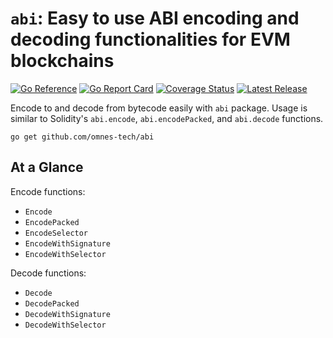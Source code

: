 # `abi`: Easy to use ABI encoding and decoding functionalities for EVM blockchains

[![Go Reference](https://pkg.go.dev/badge/github.com/omnes-tech/abi.svg)](https://pkg.go.dev/github.com/omnes-tech/abi)
[![Go Report Card](https://goreportcard.com/badge/github.com/omnes-tech/abi)](https://goreportcard.com/report/github.com/omnes-tech/abi)
[![Coverage Status](https://coveralls.io/repos/github/omnes-tech/abi/badge.svg?branch=main)](https://coveralls.io/github/omnes-tech/abi?branch=main)
[![Latest Release](https://img.shields.io/github/v/release/omnes-tech/abi)](https://github.com/omnes-tech/abi/releases/latest)
<!-- <img src="https://w3.cool/gopher.png" align="right" alt="W3 Gopher" width="158" height="224" -->

Encode to and decode from bytecode easily with `abi` package. Usage is similar to Solidity's `abi.encode`, `abi.encodePacked`, and `abi.decode` functions.

```shell
go get github.com/omnes-tech/abi
```

## At a Glance

Encode functions:
- `Encode`
- `EncodePacked`
- `EncodeSelector`
- `EncodeWithSignature`
- `EncodeWithSelector`

Decode functions:
- `Decode`
- `DecodePacked`
- `DecodeWithSignature`
- `DecodeWithSelector`
